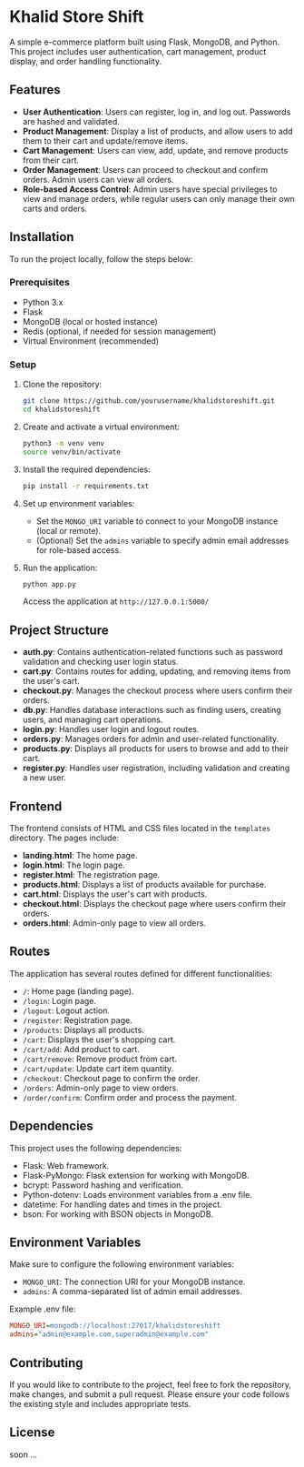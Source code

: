 # Khalid Store Shift
A simple e-commerce platform built using Flask, MongoDB, and Python. This project includes user authentication, cart management, product display, and order handling functionality.

## Features
- **User Authentication**: Users can register, log in, and log out. Passwords are hashed and validated.
- **Product Management**: Display a list of products, and allow users to add them to their cart and update/remove items.
- **Cart Management**: Users can view, add, update, and remove products from their cart.
- **Order Management**: Users can proceed to checkout and confirm orders. Admin users can view all orders.
- **Role-based Access Control**: Admin users have special privileges to view and manage orders, while regular users can only manage their own carts and orders.

## Installation
To run the project locally, follow the steps below:

### Prerequisites
- Python 3.x
- Flask
- MongoDB (local or hosted instance)
- Redis (optional, if needed for session management)
- Virtual Environment (recommended)

### Setup
1. Clone the repository:
    ```bash
    git clone https://github.com/yourusername/khalidstoreshift.git
    cd khalidstoreshift
    ```
2. Create and activate a virtual environment:
    ```bash
    python3 -m venv venv
    source venv/bin/activate
    ```
3. Install the required dependencies:
    ```bash
    pip install -r requirements.txt
    ```
4. Set up environment variables:
    - Set the `MONGO_URI` variable to connect to your MongoDB instance (local or remote).
    - (Optional) Set the `admins` variable to specify admin email addresses for role-based access.

5. Run the application:
    ```bash
    python app.py
    ```
    Access the application at `http://127.0.0.1:5000/`

## Project Structure
- **auth.py**: Contains authentication-related functions such as password validation and checking user login status.
- **cart.py**: Contains routes for adding, updating, and removing items from the user's cart.
- **checkout.py**: Manages the checkout process where users confirm their orders.
- **db.py**: Handles database interactions such as finding users, creating users, and managing cart operations.
- **login.py**: Handles user login and logout routes.
- **orders.py**: Manages orders for admin and user-related functionality.
- **products.py**: Displays all products for users to browse and add to their cart.
- **register.py**: Handles user registration, including validation and creating a new user.

## Frontend
The frontend consists of HTML and CSS files located in the `templates` directory. The pages include:
- **landing.html**: The home page.
- **login.html**: The login page.
- **register.html**: The registration page.
- **products.html**: Displays a list of products available for purchase.
- **cart.html**: Displays the user's cart with products.
- **checkout.html**: Displays the checkout page where users confirm their orders.
- **orders.html**: Admin-only page to view all orders.

## Routes
The application has several routes defined for different functionalities:
- `/`: Home page (landing page).
- `/login`: Login page.
- `/logout`: Logout action.
- `/register`: Registration page.
- `/products`: Displays all products.
- `/cart`: Displays the user's shopping cart.
- `/cart/add`: Add product to cart.
- `/cart/remove`: Remove product from cart.
- `/cart/update`: Update cart item quantity.
- `/checkout`: Checkout page to confirm the order.
- `/orders`: Admin-only page to view orders.
- `/order/confirm`: Confirm order and process the payment.

## Dependencies
This project uses the following dependencies:
- Flask: Web framework.
- Flask-PyMongo: Flask extension for working with MongoDB.
- bcrypt: Password hashing and verification.
- Python-dotenv: Loads environment variables from a .env file.
- datetime: For handling dates and times in the project.
- bson: For working with BSON objects in MongoDB.

## Environment Variables
Make sure to configure the following environment variables:
- `MONGO_URI`: The connection URI for your MongoDB instance.
- `admins`: A comma-separated list of admin email addresses.

Example .env file:
```ini
MONGO_URI=mongodb://localhost:27017/khalidstoreshift
admins="admin@example.com,superadmin@example.com"
```

## Contributing
If you would like to contribute to the project, feel free to fork the repository, make changes, and submit a pull request. Please ensure your code follows the existing style and includes appropriate tests.

## License
soon ...